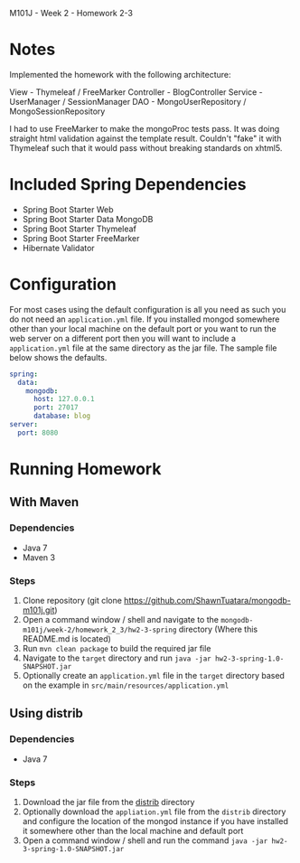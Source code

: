 M101J - Week 2 - Homework 2-3

# Notes
Implemented the homework with the following architecture:

View - Thymeleaf / FreeMarker
Controller - BlogController
Service - UserManager / SessionManager
DAO - MongoUserRepository / MongoSessionRepository

I had to use FreeMarker to make the mongoProc tests pass. It was doing straight html validation against the template result. Couldn't "fake" it with Thymeleaf such that it would pass without breaking standards on xhtml5.

# Included Spring Dependencies
- Spring Boot Starter Web
- Spring Boot Starter Data MongoDB
- Spring Boot Starter Thymeleaf
- Spring Boot Starter FreeMarker
- Hibernate Validator

# Configuration
For most cases using the default configuration is all you need as such you do not need an `application.yml` file. If you installed mongod somewhere other than your local machine on the default port or you want to run the web server on a different port then you will want to include a `application.yml` file at the same directory as the jar file. The sample file below shows the defaults.

```yaml
spring:
  data:
    mongodb:
      host: 127.0.0.1
      port: 27017
      database: blog
server:
  port: 8080
```

# Running Homework
## With Maven
### Dependencies
- Java 7
- Maven 3

### Steps
1. Clone repository (git clone https://github.com/ShawnTuatara/mongodb-m101j.git)
1. Open a command window / shell and navigate to the `mongodb-m101j/week-2/homework_2_3/hw2-3-spring` directory (Where this README.md is located)
1. Run `mvn clean package` to build the required jar file
1. Navigate to the `target` directory and run `java -jar hw2-3-spring-1.0-SNAPSHOT.jar`
  1. Optionally create an `application.yml` file in the `target` directory based on the example in `src/main/resources/application.yml`

## Using distrib
### Dependencies
- Java 7

### Steps
1. Download the jar file from the [distrib](https://github.com/ShawnTuatara/mongodb-m101j/tree/master/week-2/homework_2_3/hw2-3-spring/distrib) directory
  1. Optionally download the `appliation.yml` file from the `distrib` directory and configure the location of the mongod instance if you have installed it somewhere other than the local machine and default port
1. Open a command window / shell and run the command `java -jar hw2-3-spring-1.0-SNAPSHOT.jar`